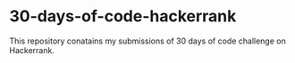 # 30-days-of-code-hackerrank

This repository conatains my submissions of 30 days of code challenge on Hackerrank.
